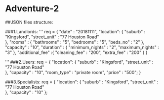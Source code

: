 # Adventure-2

##JSON files structure:

  ###1.Landlords:
  '''
    req = {
        "date" : "20181111",
        "location": {
            "suburb" : "Kingsford",
            "street_unit" : "77 Houston Road"  
        },
        "rooms" : {
          "bathrooms" : "5",
          "bedrooms" : "5",
          "beds_no" : "2"
        },
		    "capacity" : "10",
        "duration" : {
          "minimum_nights" : "2",
          "maximum_nights" : "3"
        },
        "additional_fee" :{
          "cleaning_fee" : "200",
          "extra_fee" : "200"
        }
	  }
  
  '''
  ###2.Users:
    req = {
      "location": {
            "suburb" : "Kingsford",
            "street_unit" : "77 Houston Road"  
       },
      "capacity" : "10",
      "room_type" : "private room",
      "price" : "500";
    }
    
   
   
   
  ###3.Specialists:
    req = {
      "location": {
            "suburb" : "Kingsford",
            "street_unit" : "77 Houston Road"  
       },
       "capacity" : "10"
    };
	
		
